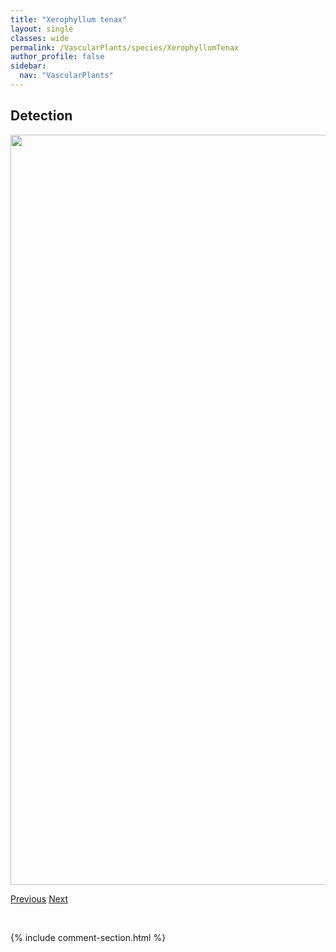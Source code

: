 ```yaml
---
title: "Xerophyllum tenax"
layout: single
classes: wide
permalink: /VascularPlants/species/XerophyllumTenax
author_profile: false
sidebar:
  nav: "VascularPlants"
---
```


<h2>Detection</h2>

<a href="https://drive.google.com/uc?export=view&id=1IqBQRwaq-HljbL38gH69XrsJCxPsX528">
<img src="https://drive.google.com/uc?export=view&id=1IqBQRwaq-HljbL38gH69XrsJCxPsX528" height = "1200" width = "800">
</a>


<a href="/DevelopmentWebsite/VascularPlants/species/XElyleymusOntariensis" class="pagination--pager" title="XElyleymus ontariensis">Previous</a> <a href="/DevelopmentWebsite/VascularPlants/species/XPascoleymusBowdenii" class="pagination--pager" title="X Pascoleymus bowdenii">Next</a>

<p>&nbsp;</p>

{% include comment-section.html %}
